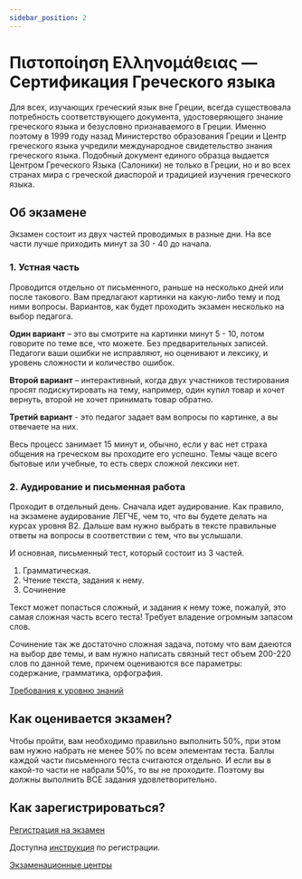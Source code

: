 ```yaml
---
sidebar_position: 2
---
```


# Πιστοποίηση Ελληνομάθειας — Сертификация Греческого языка

Для всех, изучающих греческий язык вне Греции, всегда существовала потребность соответствующего документа, удостоверяющего знание греческого языка и безусловно признаваемого в Греции. Именно поэтому в 1999 году назад Министерство образования Греции и Центр греческого языка учредили международное свидетельство знания греческого языка. Подобный документ единого образца выдается Центром Греческого Языка (Cалоники) не только в Греции, но и во всех странах мира с греческой диаспорой и традицией изучения греческого языка.

## Об экзамене

Экзамен состоит из двух частей проводимых в разные дни. На все части лучше приходить минут за 30 - 40 до начала.

### 1. Устная часть

Проводится отдельно от письменного, раньше на несколько дней или после такового. Вам предлагают картинки на какую-либо тему и под ними вопросы. Вариантов, как будет проходить экзамен несколько на выбор педагога. 

**Один вариант** – это вы смотрите на картинки минут 5 - 10, потом говорите по теме все, что можете. Без предварительных записей. Педагоги ваши ошибки не исправляют, но оценивают и лексику, и уровень сложности и количество ошибок.   

**Второй вариант** – интерактивный, когда двух участников тестирования просят подискутировать на тему, например, один купил товар и хочет вернуть, второй не хочет принимать товар обратно.   

**Третий вариант** - это педагог задает вам вопросы по картинке, а вы отвечаете на них.   

Весь процесс занимает 15 минут и, обычно, если у вас нет страха общения на греческом вы проходите его успешно. Темы чаще всего бытовые или учебные, то есть сверх сложной лексики нет.

### 2. Аудирование и письменная работа

Проходит в отдельный день. Сначала идет аудирование. Как правило, на экзамене аудирование ЛЕГЧЕ, чем то, что вы будете делать на курсах уровня В2. Дальше вам нужно выбрать в тексте правильные ответы на вопросы в соответствии с тем, что вы услышали.   

И основная, письменный тест, который состоит из 3 частей. 

1. Грамматическая. 
2. Чтение текста, задания к нему. 
3. Сочинение 

Текст может попасться сложный, и задания к нему тоже, пожалуй, это самая сложная часть всего теста! Требует владение огромным запасом слов.   

Сочинение так же достаточно сложная задача, потому что вам даеются на выбор две темы, и вам нужно написать связный тест объем 200-220 слов по данной теме, причем оцениваются все параметры: содержание, грамматика, орфография.   

<a
className="button button--secondary button--m" href="https://www.greek-language.gr/certification/sites/greeklanguage.gr.certification/files/can_do_0.pdf" download target="_blank">
Требования к уровню знаний
</a>

## Как оценивается экзамен? 

Чтобы пройти, вам необходимо правильно выполнить 50%, при этом вам нужно набрать не менее 50% по всем элементам теста. Баллы каждой части письменного теста считаются отдельно. И если вы в какой-то части не набрали 50%, то вы не проходите. Поэтому вы должны выполнить ВСЕ задания удовлетворительно.

## Как зарегистрироваться?

<a
className="button button--primary button--lg" href="https://www.greek-language.gr/certification/index.html">
Регистрация на экзамен
</a>

Доступна [инструкция](https://www.greek-language.gr/certification/docs/Applications-UserManual-v2015.pdf) по регистрации.

<a
className="button button--secondary button--m" href="https://www.greek-language.gr/certification/exam_centers/">
Экзаменационные центры
</a>

